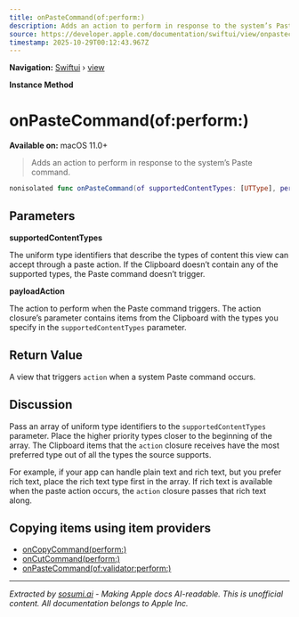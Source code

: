 ```yaml
---
title: onPasteCommand(of:perform:)
description: Adds an action to perform in response to the system’s Paste command.
source: https://developer.apple.com/documentation/swiftui/view/onpastecommand(of:perform:)
timestamp: 2025-10-29T00:12:43.967Z
---
```


**Navigation:** [Swiftui](/documentation/swiftui) › [view](/documentation/swiftui/view)

**Instance Method**

# onPasteCommand(of:perform:)

**Available on:** macOS 11.0+

> Adds an action to perform in response to the system’s Paste command.

```swift
nonisolated func onPasteCommand(of supportedContentTypes: [UTType], perform payloadAction: @escaping ([NSItemProvider]) -> Void) -> some View
```

## Parameters

**supportedContentTypes**

The uniform type identifiers that describe the types of content this view can accept through a paste action. If the Clipboard doesn’t contain any of the supported types, the Paste command doesn’t trigger.



**payloadAction**

The action to perform when the Paste command triggers. The action closure’s parameter contains items from the Clipboard with the types you specify in the `supportedContentTypes` parameter.



## Return Value

A view that triggers `action` when a system Paste command occurs.

## Discussion

Pass an array of uniform type identifiers to the `supportedContentTypes` parameter. Place the higher priority types closer to the beginning of the array. The Clipboard items that the `action` closure receives have the most preferred type out of all the types the source supports.

For example, if your app can handle plain text and rich text, but you prefer rich text, place the rich text type first in the array. If rich text is available when the paste action occurs, the `action` closure passes that rich text along.

## Copying items using item providers

- [onCopyCommand(perform:)](/documentation/swiftui/view/oncopycommand(perform:))
- [onCutCommand(perform:)](/documentation/swiftui/view/oncutcommand(perform:))
- [onPasteCommand(of:validator:perform:)](/documentation/swiftui/view/onpastecommand(of:validator:perform:))

---

*Extracted by [sosumi.ai](https://sosumi.ai) - Making Apple docs AI-readable.*
*This is unofficial content. All documentation belongs to Apple Inc.*
